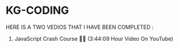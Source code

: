 # KG-CODING
HERE IS A TWO VEDIOS THAT I HAVE BEEN COMPLETED : <br>
1. JavaScript Crash Course 🚀🔥 (3:44:09 Hour Video On YouTube)
